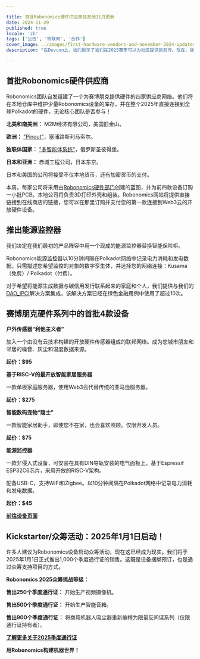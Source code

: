 ```yaml
---

title: 首批Robonomics硬件供应商及其他11月更新
date: 2024-11-29
published: true
locale: 'zh'
tags: ['公告', '物联网', '合作']
cover_image: ../images/first-hardware-vendors-and-november-2024-updates/cover.webp
description: "在Devcon上，我们展示了我们在2025赛季可以为社区提供的前传。现在，我们正迈向下一个阶段。"

---
```


## 首批Robonomics硬件供应商

Robonomics团队自发组建了一个为赛博朋克提供硬件的四家供应商网络。他们将在本地仓库中维护少量Robonomics设备的库存，并在整个2025年直接连接到全球Polkadot的硬件，无论核心团队是否参与！

**北美和南美洲：** M2M经济有限公司，美国旧金山。

**欧洲：** ["Pinout"](https://pinout.cloud)，塞浦路斯利马索尔。

**独联体国家：** ["多智能体系统"](http://multi-agent.io)，俄罗斯圣彼得堡。

**日本和亚洲：** 赤城工程公司，日本东京。

日本和美国的公司将接受不仅本地货币，还有加密货币的支付。

本周，每家公司将采用由[Robonomics硬件部门](https://x.com/RobonomicsHW)创建的蓝图，并为前四款设备订购一小批PCB。本地公司将负责3D打印外壳和组装。Robonomics网站将提供直接链接到在线商店的链接，您可以在那里订购并支付您的第一款连接到Web3云的开放硬件设备。

## 推出能源监控器

我们决定在我们最初的产品阵容中用一个现成的能源监控器替换智能保险柜。

Robonomics能源监控器以10分钟间隔在Polkadot网络中记录电力消耗和发电数据。只需描述您希望监控的对象的数字孪生体，并选择您的网络连接：Kusama（免费）/ Polkadot（付费）。

对于希望将能源生成数据与碳信用发行联系起来的家庭和个人，我们提供与我们的[DAO_IPCI](https://x.com/DAO_IPCI)解决方案集成，该解决方案已经在绿色金融用例中使用了超过10次。

## 赛博朋克硬件系列中的首批4款设备

<div class="oldy space-b">

**户外传感器“利他主义者”**

加入一个由没有云技术构建的开放硬件传感器组成的联邦网络。成为您城市朋友和邻居的噪音、灰尘和温度数据来源。

**起价：$95**

</div>

<div class="oldy space-b">

**基于RISC-V的最开放智能家居服务器**

一款单板家庭服务器，使用Web3云代替传统的亚马逊服务器。

**起价：$275**

</div>

<div class="oldy space-b">

**智能数码宠物“隐士”**

一款智能家居助手，即使您不在家，也会喜欢照顾。仅限开发人员。

**起价：$75**

</div>

<div class="oldy space-b">

**能源监控器**

一款非侵入式设备，可安装在具有DIN导轨安装的电气面板上。基于Espressif ESP32C6芯片，采用开放的RISC-V架构。

配备USB-C，支持WiFi和Zigbee。以10分钟间隔在Polkadot网络中记录电力消耗和发电数据。

**起价：$45**

</div>

[**前往设备页面**](/devices/)

## Kickstarter/众筹活动：2025年1月1日启动！

许多人建议为Robonomics设备启动众筹活动，现在这已经成为现实。我们将于2025年1月1日正式推出1,000个季度通行证的销售。这既是设备捆绑预订，也是通过众筹支持项目的方式。

<div class="oldy space-b">

**Robonomics 2025众筹挑战等级：**

**售出250个季度通行证：** 开始生产视频摄像机。

**售出500个季度通行证：** 开始生产智能音箱。

**售出900个季度通行证：** 将商用机器人吸尘器重新编程为限量反间谍系列（仅限通行证持有者）。

</div>

[**了解更多关于2025季度通行证**](https://robonomics.network/blog/robo-season-pass-2025-welcome-to-the-paper-st-club/)

**用Robonomics构建机器世界！**